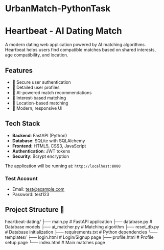 # UrbanMatch-PythonTask
# Heartbeat - AI Dating Match

A modern dating web application powered by AI matching algorithms. Heartbeat helps users find compatible matches based on shared interests, age compatibility, and location.



## Features

- 🔐 Secure user authentication
- 👤 Detailed user profiles
- 💝 AI-powered match recommendations
- 🎯 Interest-based matching
- 📍 Location-based matching
- 💫 Modern, responsive UI

## Tech Stack

- **Backend**: FastAPI (Python)
- **Database**: SQLite with SQLAlchemy
- **Frontend**: HTML5, CSS3, JavaScript
- **Authentication**: JWT tokens
- **Security**: Bcrypt encryption

The application will be running at: `http://localhost:8000`

### Test Account
- Email: test@example.com
- Password: test123

## Project Structure 📁
heartbeat-dating/
├── main.py # FastAPI application
├── database.py # Database models
├── ai_matcher.py # Matching algorithm
├── reset_db.py # Database initialization
├── requirements.txt # Python dependencies
└── templates/
├── login.html # Login/Signup page
├── profile.html # Profile setup page
└── index.html # Main matches page
